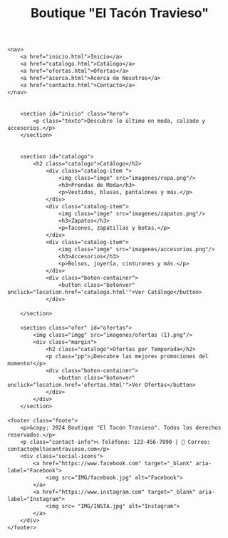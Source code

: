 <!DOCTYPE html>
<html lang="es">
<head>
    <meta charset="UTF-8">
    <meta name="viewport" content="width=device-width, initial-scale=1.0">
    <title>Boutique "El Tacón Travieso"</title>
    <link rel ="stylesheet" href="principal.css"/>
</head>
<body>
    <header class="he">
        <h1>Boutique "El Tacón Travieso"</h1>
    </header>

    <nav>
        <a href="inicio.html">Inicio</a>
        <a href="catalogo.html">Catálogo</a>
        <a href="ofertas.html">Ofertas</a>
        <a href="acerca.html">Acerca de Nosotros</a>
        <a href="contacto.html">Contacto</a>
    </nav>


        <section id="inicio" class="hero">
            <p class="texto">Descubre lo último en moda, calzado y accesorios.</p>
        </section>


        <section id="catalogo">
            <h2 class="catalogo">Catálogo</h2>
                <div class="catalog-item ">
                    <img class="imge" src="imagenes/ropa.png"/>
                    <h3>Prendas de Moda</h3>
                    <p>Vestidos, blusas, pantalones y más.</p>
                </div>
                <div class="catalog-item">
                    <img class="imge" src="imagenes/zapatos.png"/>
                    <h3>Zapatos</h3>
                    <p>Tacones, zapatillas y botas.</p>
                </div>
                <div class="catalog-item">
                    <img class="imge" src="imagenes/accesorios.png"/>
                    <h3>Accesorios</h3>
                    <p>Bolsos, joyería, cinturones y más.</p>
                </div>
                <div class="boton-container">
                    <button class="botonver" onclick="location.href='catalogo.html'">Ver Catálogo</button>
                </div>

        </section>

        <section class="ofer" id="ofertas">
            <img class="imgg" src="imagenes/ofertas (1).png"/>
            <div class="margin">
                <h2 class="catalogo">Ofertas por Temporada</h2>
                <p class="pp">¡Descubre las mejores promociones del momento!</p>
                <div class="boton-container">
                    <button class="botonver" onclick="location.href='ofertas.html'">Ver Ofertas</button>
                </div>
            </div>
        </section>  

    <footer class="foote">
        <p>&copy; 2024 Boutique "El Tacón Travieso". Todos los derechos reservados.</p>
        <p class="contact-info">📞 Teléfono: 123-456-7890 | 📧 Correo: contacto@eltacontravieso.com</p>
        <div class="social-icons">
            <a href="https://www.facebook.com" target="_blank" aria-label="Facebook">
                <img src="IMG/facebook.jpg" alt="Facebook">
            </a>
            <a href="https://www.instagram.com" target="_blank" aria-label="Instagram">
                <img src= "IMG/INSTA.jpg" alt="Instagram">
            </a>
        </div>
    </footer>
</body>
</html>
